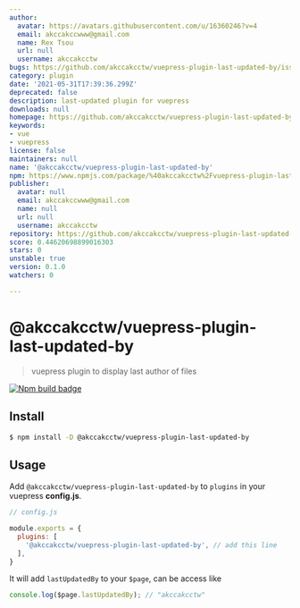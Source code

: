 ```yaml
---
author:
  avatar: https://avatars.githubusercontent.com/u/16360246?v=4
  email: akccakccwww@gmail.com
  name: Rex Tsou
  url: null
  username: akccakcctw
bugs: https://github.com/akccakcctw/vuepress-plugin-last-updated-by/issues
category: plugin
date: '2021-05-31T17:39:36.299Z'
deprecated: false
description: last-updated plugin for vuepress
downloads: null
homepage: https://github.com/akccakcctw/vuepress-plugin-last-updated-by#readme
keywords:
- vue
- vuepress
license: false
maintainers: null
name: '@akccakcctw/vuepress-plugin-last-updated-by'
npm: https://www.npmjs.com/package/%40akccakcctw%2Fvuepress-plugin-last-updated-by
publisher:
  avatar: null
  email: akccakccwww@gmail.com
  name: null
  url: null
  username: akccakcctw
repository: https://github.com/akccakcctw/vuepress-plugin-last-updated-by
score: 0.44620698899016303
stars: 0
unstable: true
version: 0.1.0
watchers: 0

---
```


# @akccakcctw/vuepress-plugin-last-updated-by

> vuepress plugin to display last author of files

[![Npm build badge](https://img.shields.io/npm/v/@akccakcctw/vuepress-plugin-last-updated-by.svg?style=flat-square)](https://www.npmjs.com/package/@akccakcctw/vuepress-plugin-last-updated-by)

## Install 

```sh
$ npm install -D @akccakcctw/vuepress-plugin-last-updated-by
```

## Usage

Add `@akccakcctw/vuepress-plugin-last-updated-by` to `plugins` in your vuepress **config.js**.

```javascript
// config.js

module.exports = {
  plugins: [
    '@akccakcctw/vuepress-plugin-last-updated-by', // add this line
  ],
}
```

It will add `lastUpdatedBy` to your `$page`, can be access like

```javascript
console.log($page.lastUpdatedBy); // "akccakcctw"
```
